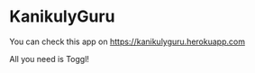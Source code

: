 # KanikulyGuru

You can check this app on https://kanikulyguru.herokuapp.com

All you need is Toggl!
